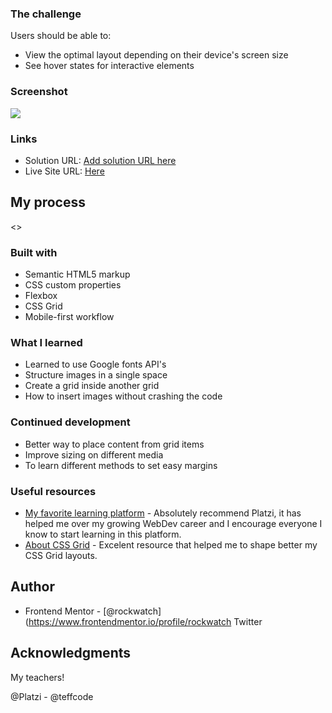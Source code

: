 ### The challenge

Users should be able to:

- View the optimal layout depending on their device's screen size
- See hover states for interactive elements

### Screenshot

![](./screenshot.jpg)

### Links

- Solution URL: [Add solution URL here](https://your-solution-url.com)
- Live Site URL: [Here](https://rockwatch.github.io/NFTcardpreview/)

## My process

<<EDIT>>

### Built with

- Semantic HTML5 markup
- CSS custom properties
- Flexbox
- CSS Grid
- Mobile-first workflow

### What I learned

 - Learned to use Google fonts API's
 - Structure images in a single space
 - Create a grid inside another grid
 - How to insert images without crashing the code

### Continued development

 - Better way to place content from grid items
 - Improve sizing on different media
 - To learn different methods to set easy margins

### Useful resources

- [My favorite learning platform](https://www.platzi.com) - Absolutely recommend Platzi, it has helped me over my growing WebDev career and I encourage everyone I know to start learning in this platform.
- [About CSS Grid](https://css-tricks.com/snippets/css/complete-guide-grid/) - Excelent resource that helped me to shape better my CSS Grid layouts.


## Author

- Frontend Mentor - [@rockwatch](https://www.frontendmentor.io/profile/rockwatch
  Twitter <here>

## Acknowledgments

My teachers!

@Platzi - @teffcode 
